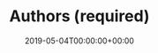 ---
title: 'Authors (required)'
field: 'dc.contributor.author'
slug: 'dc-contributor-author'
description: 'Enter the names of individual or corporate authors of this item (enter each individually).'
required: True
vocabulary: 'dc-contributor-author.txt'
policy: 'Free text, with suggested values from vocabulary.'
date: '2019-05-04T00:00:00+00:00'
---